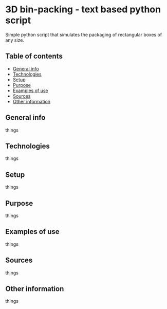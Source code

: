 # 3D bin-packing - text based python script
Simple python script that simulates the packaging of rectangular boxes of any size.
## Table of contents
* [General info](#general-info)
* [Technologies](#technologies)
* [Setup](#setup)
* [Purpose](#purpose)
* [Examples of use](#examples-of-use)
* [Sources](#sources)
* [Other information](#other-information)
## General info
things
## Technologies
things
## Setup
things
## Purpose
things
## Examples of use
things
## Sources
things
## Other information
things